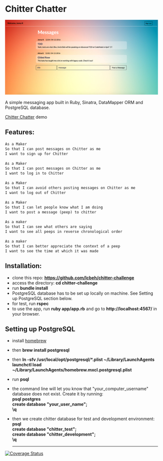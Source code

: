 Chitter Chatter
=================
![alt tag](app/public/images/preview.png)


A simple messaging app built in Ruby, Sinatra, DataMapper ORM and PostgreSQL database.

 [Chitter Chatter](https://chitter-chatter-app.herokuapp.com/) demo

Features:
-------

```
As a Maker
So that I can post messages on Chitter as me
I want to sign up for Chitter

As a Maker
So that I can post messages on Chitter as me
I want to log in to Chitter

As a Maker
So that I can avoid others posting messages on Chitter as me
I want to log out of Chitter

As a Maker
So that I can let people know what I am doing  
I want to post a message (peep) to chitter

As a maker
So that I can see what others are saying  
I want to see all peeps in reverse chronological order

As a maker
So that I can better appreciate the context of a peep
I want to see the time at which it was made
```

Installation:
-------
- clone this repo: **https://github.com/lcbeh/chitter-challenge**
- access the directory: **cd chitter-challenge**
- run **bundle install**
- PostgreSQL database has to be set up locally on machine. See Setting up PostgreSQL section below.
- for test, run **rspec**
- to use the app, run **ruby app/app.rb** and go to **http://localhost:4567/** in your browser.

Setting up PostgreSQL
-------
- install [homebrew](http://brew.sh/)
- then **brew install postgresql**
- then **ln -sfv /usr/local/opt/postgresql/*.plist ~/Library/LaunchAgents
launchctl load ~/Library/LaunchAgents/homebrew.mxcl.postgresql.plist**
- run **psql**
- the command line will let you know that "your_computer_username" database does not exist. Create it by running:  
  **psql postgres**  
  **create database "your_user_name";**  
  **\q**
- then we create chitter database for test and development environment:  
  **psql**  
  **create database "chitter_test";**  
  **create database "chitter_development";**  
  **\q**

  ---
[![Coverage Status](https://coveralls.io/repos/github/makersacademy/chitter-challenge/badge.svg?branch=rjlynch)](https://coveralls.io/github/makersacademy/chitter-challenge?branch=rjlynch)
